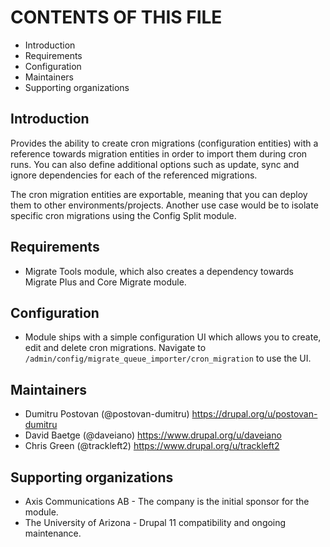 # CONTENTS OF THIS FILE

 - Introduction
 - Requirements
 - Configuration
 - Maintainers
 - Supporting organizations

## Introduction

Provides the ability to create cron migrations (configuration entities) with a
reference towards migration entities in order to import them during cron runs.
You can also define additional options such as update, sync and ignore
dependencies for each of the referenced migrations.

The cron migration entities are exportable, meaning that you can deploy them to
other environments/projects. Another use case would be to isolate specific cron
migrations using the Config Split module.

## Requirements

- Migrate Tools module, which also creates a dependency towards Migrate Plus
  and Core Migrate module.

## Configuration

 - Module ships with a simple configuration UI which allows you to create, edit
   and delete cron migrations. Navigate to
   `/admin/config/migrate_queue_importer/cron_migration` to use the UI.

## Maintainers

 - Dumitru Postovan (@postovan-dumitru) https://drupal.org/u/postovan-dumitru
 - David Baetge (@daveiano) https://www.drupal.org/u/daveiano
 - Chris Green (@trackleft2) https://www.drupal.org/u/trackleft2

## Supporting organizations

 - Axis Communications AB - The company is the initial sponsor for the module.
 - The University of Arizona - Drupal 11 compatibility and ongoing maintenance.
